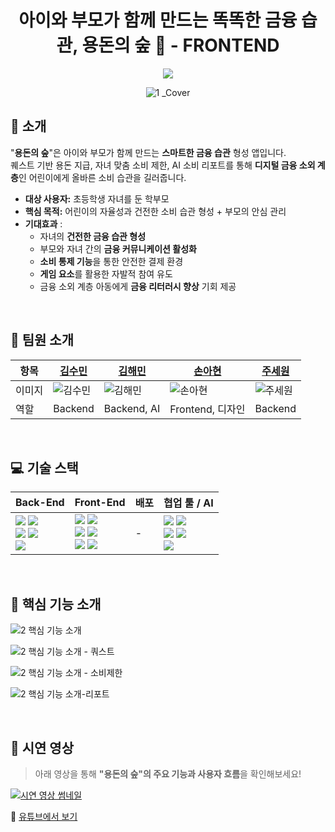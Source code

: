 
<div align="center">
   
# 아이와 부모가 함께 만드는 똑똑한 금융 습관, 용돈의 숲 🌳 - FRONTEND

   [<img src="https://img.shields.io/badge/프로젝트 기간-2025.05.16~2025.05.17-fab2ac?style=flat&logo=&logoColor=white" />]()


![1 _Cover](https://github.com/user-attachments/assets/ef927492-fbc9-4366-a38f-dc985f4712ea)



</div> 

## 📝 소개

"**용돈의 숲**"은 아이와 부모가 함께 만드는 **스마트한 금융 습관** 형성 앱입니다.  
퀘스트 기반 용돈 지급, 자녀 맞춤 소비 제한, AI 소비 리포트를 통해 **디지털 금융 소외 계층**인 어린이에게 올바른 소비 습관을 길러줍니다.

- **대상 사용자:** 초등학생 자녀를 둔 학부모
- **핵심 목적:** 어린이의 자율성과 건전한 소비 습관 형성 + 부모의 안심 관리
- **기대효과** :
  - 자녀의 **건전한 금융 습관 형성**
  - 부모와 자녀 간의 **금융 커뮤니케이션 활성화**
  - **소비 통제 기능**을 통한 안전한 결제 환경
  - **게임 요소**를 활용한 자발적 참여 유도
  - 금융 소외 계층 아동에게 **금융 리터러시 향상** 기회 제공

<br/>

## 💝 팀원 소개

| 항목   | [김수민](https://github.com/sunninz)      | [김해민](https://github.com/mumminn)      | [손아현](https://github.com/iinuyha)      | [주세원](https://github.com/wntpdnjs)      |
| ------ | ----------------------------------------- | ----------------------------------------- | ----------------------------------------- | ------------------------------------------ |
| 이미지 | ![김수민](https://github.com/sunninz.png) | ![김해민](https://github.com/mumminn.png) | ![손아현](https://github.com/iinuyha.png) | ![주세원](https://github.com/wntpdnjs.png) |
| 역할   |             Backend                              |                           Backend, AI                |             Frontend, 디자인                              |                    Backend                        |

<br/>

## 💻 기술 스택
| Back-End | Front-End | 배포 | 협업 툴 / AI |
|----------|-----------|------|--------------|
| <img src="https://img.shields.io/badge/SpringBoot-6DB33F?style=for-the-badge&logo=springboot&logoColor=white">  <img src="https://img.shields.io/badge/MySQL-4479A1?style=for-the-badge&logo=mysql&logoColor=white"> <br> <img src="https://img.shields.io/badge/JWT-000000?style=for-the-badge&logo=jsonwebtokens&logoColor=white"> <img src="https://img.shields.io/badge/AWS RDS-527FFF?style=for-the-badge&logo=amazonaws&logoColor=white"> <br> <img src="https://img.shields.io/badge/Socket.IO-010101?style=for-the-badge&logo=socket.io&logoColor=white"> | <img src="https://img.shields.io/badge/Next.js-000000?style=for-the-badge&logo=next.js&logoColor=white">  <img src="https://img.shields.io/badge/React-61DAFB?style=for-the-badge&logo=react&logoColor=black"> <br> <img src="https://img.shields.io/badge/TypeScript-3178C6?style=for-the-badge&logo=typescript&logoColor=white"> <img src="https://img.shields.io/badge/Zustand-5A31F4?style=for-the-badge&logo=zustand&logoColor=white"> <br> <img src="https://img.shields.io/badge/TailwindCSS-06B6D4?style=for-the-badge&logo=tailwindcss&logoColor=white">  <img src="https://img.shields.io/badge/PWA-4285F4?style=for-the-badge&logo=google-chrome&logoColor=white"> | -| <img src="https://img.shields.io/badge/Notion-000000?style=for-the-badge&logo=notion&logoColor=white"> <img src="https://img.shields.io/badge/Postman-FF6C37?style=for-the-badge&logo=postman&logoColor=white"> <br> <img src="https://img.shields.io/badge/Git-F05032?style=for-the-badge&logo=git&logoColor=white"> <img src="https://img.shields.io/badge/GitHub-181717?style=for-the-badge&logo=github&logoColor=white"> <br> <img src="https://img.shields.io/badge/OpenAI GPT-412991?style=for-the-badge&logo=openai&logoColor=white"> |



<br/>


## 📱 핵심 기능 소개


![2  핵심 기능 소개](https://github.com/user-attachments/assets/4191d2b8-e344-4bff-baea-d213cf6c28a5)

![2  핵심 기능 소개 - 쿼스트](https://github.com/user-attachments/assets/a5eb5791-a938-41ed-b85f-e86e221f4753)

![2  핵심 기능 소개 - 소비제한](https://github.com/user-attachments/assets/174f381a-2a13-4959-b66c-0ea4476d31d6)

![2  핵심 기능 소개-리포트](https://github.com/user-attachments/assets/13515872-eeb2-462c-8164-2910fe8a7b99)

<br />

## 🎥 시연 영상

> 아래 영상을 통해 **"용돈의 숲"의 주요 기능과 사용자 흐름**을 확인해보세요!

[![시연 영상 썸네일](https://img.youtube.com/vi/wWYBGOmqVvQ/0.jpg)](https://youtu.be/wWYBGOmqVvQ)

🔗 [유튜브에서 보기](https://youtu.be/wWYBGOmqVvQ)



